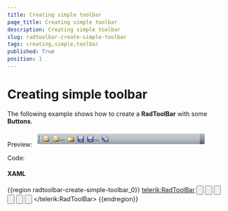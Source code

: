 ```yaml
---
title: Creating simple toolbar
page_title: Creating simple toolbar
description: Creating simple toolbar
slug: radtoolbar-create-simple-toolbar
tags: creating,simple,toolbar
published: True
position: 1
---
```


# Creating simple toolbar

The following example shows how to create a __RadToolBar__ with some __Buttons__.

Preview:
![](images/RadToolBar_simple.png)

Code:

#### __XAML__

{{region radtoolbar-create-simple-toolbar_0}}
	<telerik:RadToolBar>
		<Button>
			<Image Source="/Images/ToolBar/Open.png" />
		</Button>
		<Button>
			<StackPanel Orientation="Horizontal">
				<Image Source="/Images/ToolBar/Open.png" />
				<TextBlock Text="..." />
			</StackPanel>
		</Button>
		<Button>
			<Image Source="/Images/ToolBar/Close.png" />
		</Button>
		<Button>
			<Image Source="/Images/ToolBar/Save.png" />
		</Button>
		<Button>
			<StackPanel Orientation="Horizontal">
				<Image Source="/Images/ToolBar/Save.png" />
				<TextBlock Text="..." />
			</StackPanel>
		</Button>
		<Button>
			<Image Source="/Images/ToolBar/SaveAll.png" />
		</Button>
	</telerik:RadToolBar>
{{endregion}}
